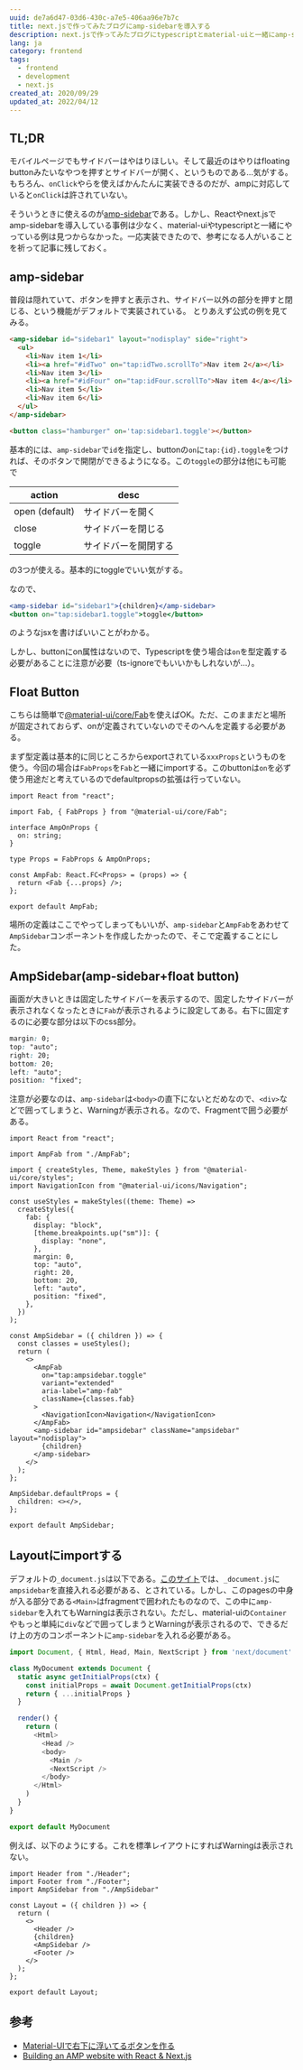 ```yaml
---
uuid: de7a6d47-03d6-430c-a7e5-406aa96e7b7c
title: next.jsで作ってみたブログにamp-sidebarを導入する
description: next.jsで作ってみたブログにtypescriptとmaterial-uiと一緒にamp-sidebarを導入してみた。
lang: ja
category: frontend
tags:
  - frontend
  - development
  - next.js
created_at: 2020/09/29
updated_at: 2022/04/12
---
```


## TL;DR

モバイルページでもサイドバーはやはりほしい。そして最近のはやりはfloating buttonみたいなやつを押すとサイドバーが開く、というものである...気がする。もちろん、`onClick`やらを使えばかんたんに実装できるのだが、ampに対応していると`onClick`は許されていない。

そういうときに使えるのが[amp-sidebar](https://amp.dev/ja/documentation/components/amp-sidebar/)である。しかし、Reactやnext.jsでamp-sidebarを導入している事例は少なく、material-uiやtypescriptと一緒にやっている例は見つからなかった。一応実装できたので、参考になる人がいることを祈って記事に残しておく。

## amp-sidebar

普段は隠れていて、ボタンを押すと表示され、サイドバー以外の部分を押すと閉じる、という機能がデフォルトで実装されている。
とりあえず公式の例を見てみる。

```html
<amp-sidebar id="sidebar1" layout="nodisplay" side="right">
  <ul>
    <li>Nav item 1</li>
    <li><a href="#idTwo" on="tap:idTwo.scrollTo">Nav item 2</a></li>
    <li>Nav item 3</li>
    <li><a href="#idFour" on="tap:idFour.scrollTo">Nav item 4</a></li>
    <li>Nav item 5</li>
    <li>Nav item 6</li>
  </ul>
</amp-sidebar>

<button class="hamburger" on='tap:sidebar1.toggle'></button>
```

基本的には、`amp-sidebar`で`id`を指定し、buttonの`on`に`tap:{id}.toggle`をつければ、そのボタンで開閉ができるようになる。この`toggle`の部分は他にも可能で

| action         | desc       |
| -------------- | ---------- |
| open (default) | サイドバーを開く   |
| close          | サイドバーを閉じる  |
| toggle         | サイドバーを開閉する |

の3つが使える。基本的にtoggleでいい気がする。

なので、

```jsx
<amp-sidebar id="sidebar1">{children}</amp-sidebar>
<button on="tap:sidebar1.toggle">toggle</button>
```

のようなjsxを書けばいいことがわかる。

しかし、buttonにon属性はないので、Typescriptを使う場合は`on`を型定義する必要があることに注意が必要（ts-ignoreでもいいかもしれないが...）。

## Float Button

こちらは簡単で[@material-ui/core/Fab](https://material-ui.com/components/floating-action-button/)を使えばOK。ただ、このままだと場所が固定されておらず、onが定義されていないのでそのへんを定義する必要がある。

まず型定義は基本的に同じところからexportされている`xxxProps`というものを使う。今回の場合は`FabProps`を`Fab`と一緒にimportする。このbuttonは`on`を必ず使う用途だと考えているのでdefaultpropsの拡張は行っていない。

```tsx:title=AmpFab.tsx
import React from "react";

import Fab, { FabProps } from "@material-ui/core/Fab";

interface AmpOnProps {
  on: string;
}

type Props = FabProps & AmpOnProps;

const AmpFab: React.FC<Props> = (props) => {
  return <Fab {...props} />;
};

export default AmpFab;
```

場所の定義はここでやってしまってもいいが、`amp-sidebar`と`AmpFab`をあわせて`AmpSidebar`コンポーネントを作成したかったので、そこで定義することにした。

## AmpSidebar(amp-sidebar+float button)

画面が大きいときは固定したサイドバーを表示するので、固定したサイドバーが表示されなくなったときに`Fab`が表示されるように設定してある。右下に固定するのに必要な部分は以下のcss部分。

```css
margin: 0;
top: "auto";
right: 20;
bottom: 20;
left: "auto";
position: "fixed";
```

注意が必要なのは、`amp-sidebar`は`<body>`の直下にないとだめなので、`<div>`などで囲ってしまうと、Warningが表示される。なので、Fragmentで囲う必要がある。

```tsx:title=AmpSidebar.tsx
import React from "react";

import AmpFab from "./AmpFab";

import { createStyles, Theme, makeStyles } from "@material-ui/core/styles";
import NavigationIcon from "@material-ui/icons/Navigation";

const useStyles = makeStyles((theme: Theme) =>
  createStyles({
    fab: {
      display: "block",
      [theme.breakpoints.up("sm")]: {
        display: "none",
      },
      margin: 0,
      top: "auto",
      right: 20,
      bottom: 20,
      left: "auto",
      position: "fixed",
    },
  })
);

const AmpSidebar = ({ children }) => {
  const classes = useStyles();
  return (
    <>
      <AmpFab
        on="tap:ampsidebar.toggle"
        variant="extended"
        aria-label="amp-fab"
        className={classes.fab}
      >
        <NavigationIcon>Navigation</NavigationIcon>
      </AmpFab>
      <amp-sidebar id="ampsidebar" className="ampsidebar" layout="nodisplay">
        {children}
      </amp-sidebar>
    </>
  );
};

AmpSidebar.defaultProps = {
  children: <></>,
};

export default AmpSidebar;
```

## Layoutにimportする

デフォルトの`_document.js`は以下である。[このサイト](https://reacttricks.com/building-an-amp-website-with-react-and-next/)では、`_document.js`に`ampsidebar`を直接入れる必要がある、とされている。しかし、このpagesの中身が入る部分である`<Main>`はfragmentで囲われたものなので、この中に`amp-sidebar`を入れてもWarningは表示されない。ただし、material-uiの`Container`やもっと単純に`div`などで囲ってしまうとWarningが表示されるので、できるだけ上の方のコンポーネントに`amp-sidebar`を入れる必要がある。

```jsx:title=_document.js
import Document, { Html, Head, Main, NextScript } from 'next/document'

class MyDocument extends Document {
  static async getInitialProps(ctx) {
    const initialProps = await Document.getInitialProps(ctx)
    return { ...initialProps }
  }

  render() {
    return (
      <Html>
        <Head />
        <body>
          <Main />
          <NextScript />
        </body>
      </Html>
    )
  }
}

export default MyDocument
```

例えば、以下のようにする。これを標準レイアウトにすればWarningは表示されない。

```tsx:title=Layout.tsx
import Header from "./Header";
import Footer from "./Footer";
import AmpSidebar from "./AmpSidebar"

const Layout = ({ children }) => {
  return (
    <>
      <Header />
      {children}
      <AmpSidebar />
      <Footer />
    </>
  );
};

export default Layout;
```

## 参考

- [Material-UIで右下に浮いてるボタンを作る](https://k4h4shi.com/2017/11/28/make-material-ui-floatingbutton/)
- [Building an AMP website with React & Next.js](https://reacttricks.com/building-an-amp-website-with-react-and-next/)
